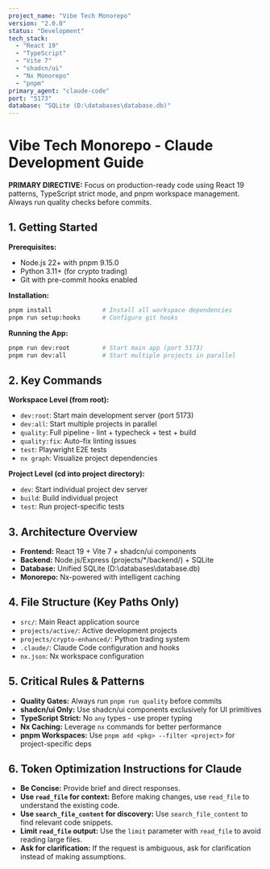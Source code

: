 ```yaml
---
project_name: "Vibe Tech Monorepo"
version: "2.0.0"
status: "Development"
tech_stack:
  - "React 19"
  - "TypeScript"
  - "Vite 7"
  - "shadcn/ui"
  - "Nx Monorepo"
  - "pnpm"
primary_agent: "claude-code"
port: "5173"
database: "SQLite (D:\databases\database.db)"
---
```


# Vibe Tech Monorepo - Claude Development Guide

**PRIMARY DIRECTIVE:** Focus on production-ready code using React 19 patterns, TypeScript strict mode, and pnpm workspace management. Always run quality checks before commits.

## 1. Getting Started

**Prerequisites:**

- Node.js 22+ with pnpm 9.15.0
- Python 3.11+ (for crypto trading)
- Git with pre-commit hooks enabled

**Installation:**

```bash
pnpm install              # Install all workspace dependencies
pnpm run setup:hooks      # Configure git hooks
```

**Running the App:**

```bash
pnpm run dev:root         # Start main app (port 5173)
pnpm run dev:all          # Start multiple projects in parallel
```

## 2. Key Commands

**Workspace Level (from root):**

- `dev:root`: Start main development server (port 5173)
- `dev:all`: Start multiple projects in parallel
- `quality`: Full pipeline - lint + typecheck + test + build
- `quality:fix`: Auto-fix linting issues
- `test`: Playwright E2E tests
- `nx graph`: Visualize project dependencies

**Project Level (cd into project directory):**

- `dev`: Start individual project dev server
- `build`: Build individual project
- `test`: Run project-specific tests

## 3. Architecture Overview

- **Frontend:** React 19 + Vite 7 + shadcn/ui components
- **Backend:** Node.js/Express (projects/*/backend/) + SQLite
- **Database:** Unified SQLite (D:\databases\database.db)
- **Monorepo:** Nx-powered with intelligent caching

## 4. File Structure (Key Paths Only)

- `src/`: Main React application source
- `projects/active/`: Active development projects
- `projects/crypto-enhanced/`: Python trading system
- `.claude/`: Claude Code configuration and hooks
- `nx.json`: Nx workspace configuration

## 5. Critical Rules & Patterns

- **Quality Gates:** Always run `pnpm run quality` before commits
- **shadcn/ui Only:** Use shadcn/ui components exclusively for UI primitives
- **TypeScript Strict:** No `any` types - use proper typing
- **Nx Caching:** Leverage `nx` commands for better performance
- **pnpm Workspaces:** Use `pnpm add <pkg> --filter <project>` for project-specific deps

## 6. Token Optimization Instructions for Claude

- **Be Concise:** Provide brief and direct responses.
- **Use `read_file` for context:** Before making changes, use `read_file` to understand the existing code.
- **Use `search_file_content` for discovery:** Use `search_file_content` to find relevant code snippets.
- **Limit `read_file` output:** Use the `limit` parameter with `read_file` to avoid reading large files.
- **Ask for clarification:** If the request is ambiguous, ask for clarification instead of making assumptions.
